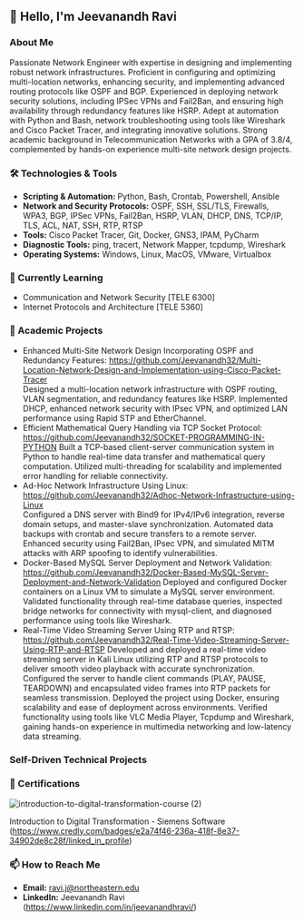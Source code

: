 ## 👋 Hello, I'm Jeevanandh Ravi

### About Me
Passionate Network Engineer with expertise in designing and implementing robust network infrastructures. Proficient in configuring and optimizing multi-location networks, enhancing security, and implementing advanced routing protocols like OSPF and BGP. Experienced in deploying network security solutions, including IPSec VPNs and Fail2Ban, and ensuring high availability through redundancy features like HSRP. Adept at automation with Python and Bash, network troubleshooting using tools like Wireshark and Cisco Packet Tracer, and integrating innovative solutions. Strong academic background in Telecommunication Networks with a GPA of 3.8/4, complemented by hands-on experience multi-site network design projects.

### 🛠️ Technologies & Tools
- **Scripting & Automation:** Python, Bash, Crontab, Powershell, Ansible
- **Network and Security Protocols:** OSPF, SSH, SSL/TLS, Firewalls, WPA3, BGP, IPSec VPNs, Fail2Ban, HSRP, VLAN, DHCP, DNS, TCP/IP, TLS, ACL, NAT, SSH, RTP, RTSP
- **Tools:** Cisco Packet Tracer, Git, Docker, GNS3, IPAM, PyCharm
- **Diagnostic Tools:** ping, tracert, Network Mapper, tcpdump, Wireshark
- **Operating Systems:** Windows, Linux, MacOS, VMware, Virtualbox

### 🌱 Currently Learning
- Communication and Network Security [TELE 6300]
- Internet Protocols and Architecture [TELE 5360]

### 🚀 Academic Projects
- Enhanced Multi-Site Network Design Incorporating OSPF and Redundancy Features: https://github.com/Jeevanandh32/Multi-Location-Network-Design-and-Implementation-using-Cisco-Packet-Tracer       
  Designed a multi-location network infrastructure with OSPF routing, VLAN segmentation, and redundancy features like HSRP. Implemented DHCP, enhanced network security with IPsec VPN, and optimized LAN performance using Rapid STP and EtherChannel.
- Efficient Mathematical Query Handling via TCP Socket Protocol: https://github.com/Jeevanandh32/SOCKET-PROGRAMMING-IN-PYTHON
  Built a TCP-based client-server communication system in Python to handle real-time data transfer and mathematical query computation. Utilized multi-threading for scalability and implemented error handling for reliable connectivity.
- Ad-Hoc Network Infrastructure Using Linux: https://github.com/Jeevanandh32/Adhoc-Network-Infrastructure-using-Linux     
  Configured a DNS server with Bind9 for IPv4/IPv6 integration, reverse domain setups, and master-slave synchronization. Automated data backups with crontab and secure transfers to a remote server. Enhanced security using Fail2Ban, IPsec VPN, and simulated MITM attacks with ARP spoofing to identify vulnerabilities.
- Docker-Based MySQL Server Deployment and Network Validation: https://github.com/Jeevanandh32/Docker-Based-MySQL-Server-Deployment-and-Network-Validation
Deployed and configured Docker containers on a Linux VM to simulate a MySQL server environment. Validated functionality through real-time database queries, inspected bridge networks for connectivity with mysql-client, and diagnosed performance using tools like Wireshark.
- Real-Time Video Streaming Server Using RTP and RTSP: https://github.com/Jeevanandh32/Real-Time-Video-Streaming-Server-Using-RTP-and-RTSP
Developed and deployed a real-time video streaming server in Kali Linux utilizing RTP and RTSP protocols to deliver smooth video playback with accurate synchronization. Configured the server to handle client commands (PLAY, PAUSE, TEARDOWN) and encapsulated video frames into RTP packets for seamless transmission. Deployed the project using Docker, ensuring scalability and ease of deployment across environments. Verified functionality using tools like VLC Media Player, Tcpdump and Wireshark, gaining hands-on experience in multimedia networking and low-latency data streaming.

### Self-Driven Technical Projects




### 📝 Certifications
 ![introduction-to-digital-transformation-course (2)](https://github.com/user-attachments/assets/209f7915-1224-48d5-aa69-101560de1e90)
 
 Introduction to Digital Transformation - Siemens Software (https://www.credly.com/badges/e2a74f46-236a-418f-8e37-34902de8c28f/linked_in_profile) 


### 📫 How to Reach Me
- **Email:** ravi.j@northeastern.edu
- **LinkedIn:** Jeevanandh Ravi (https://www.linkedin.com/in/jeevanandhravi/)

